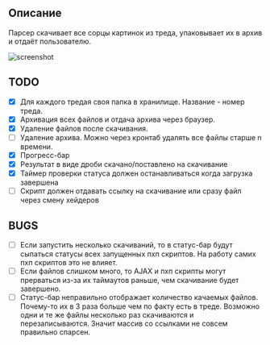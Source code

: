 ## Описание
Парсер скачивает все сорцы картинок из треда, упаковывает их в архив и отдаёт пользователю.

![screenshot](https://github.com/grigoryMovchan/2ch_get_img/blob/master/images/download_animation_0.gif)

## TODO

- [x] Для каждого тредая своя папка в хранилище. Название - номер треда.
- [x] Архивация всех файлов и отдача архива через браузер.
- [x] Удаление файлов после скачивания.
- [ ] Удаление архива. Можно через кронтаб удалять все файлы старше n времени.
- [x] Прогресс-бар
- [x] Результат в виде дроби скачано/поставлено на скачивание
- [x] Таймер проверки статуса должен останавливаться когда загрузка завершена
- [ ] Скрипт должен отдавать ссылку на скачивание или сразу файл через смену хейдеров

## BUGS
- [ ] Если запустить несколько скачиваний, то в статус-бар будут сыпаться статусы всех запущенных пхп скриптов. На работу самих пхп скриптов это не влияет.
- [ ] Если файлов слишком много, то AJAX и пхп скрипты могут прерваться из-за их таймаутов раньше, чем скачивание будет завершено.
- [ ] Статус-бар неправильно отображает количество качаемых файлов. Почему-то их в 3 раза больше чем по факту есть в треде. Возможно одни и те же файлы несколько раз скачиваются и перезаписываются. Значит массив со ссылками не совсем правильно спарсен.